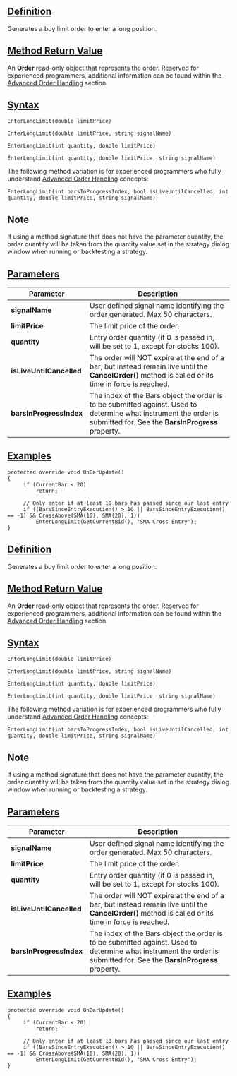 ## [Definition](https://developer.ninjatrader.com/docs/desktop/enterlonglimit\#definition)

Generates a buy limit order to enter a long position.

## [Method Return Value](https://developer.ninjatrader.com/docs/desktop/enterlonglimit\#method-return-value)

An **Order** read-only object that represents the order. Reserved for experienced programmers, additional information can be found within the [Advanced Order Handling](https://developer.ninjatrader.com/docs/desktop/advanced_order_handling) section.

## [Syntax](https://developer.ninjatrader.com/docs/desktop/enterlonglimit\#syntax)

`EnterLongLimit(double limitPrice)`

`EnterLongLimit(double limitPrice, string signalName)`

`EnterLongLimit(int quantity, double limitPrice)`

`EnterLongLimit(int quantity, double limitPrice, string signalName)`

The following method variation is for experienced programmers who fully understand [Advanced Order Handling](https://developer.ninjatrader.com/docs/desktop/advanced_order_handling) concepts:

`EnterLongLimit(int barsInProgressIndex, bool isLiveUntilCancelled, int quantity, double limitPrice, string signalName)`

## Note

If using a method signature that does not have the parameter quantity, the order quantity will be taken from the quantity value set in the strategy dialog window when running or backtesting a strategy.

## [Parameters](https://developer.ninjatrader.com/docs/desktop/enterlonglimit\#parameters)

| Parameter | Description |
| --- | --- |
| **signalName** | User defined signal name identifying the order generated. Max 50 characters. |
| **limitPrice** | The limit price of the order. |
| **quantity** | Entry order quantity (if 0 is passed in, will be set to 1, except for stocks 100). |
| **isLiveUntilCancelled** | The order will NOT expire at the end of a bar, but instead remain live until the **CancelOrder()** method is called or its time in force is reached. |
| **barsInProgressIndex** | The index of the Bars object the order is to be submitted against. Used to determine what instrument the order is submitted for. See the **BarsInProgress** property. |

## [Examples](https://developer.ninjatrader.com/docs/desktop/enterlonglimit\#examples)

```jsx-150469391 csharp
protected override void OnBarUpdate()
{
     if (CurrentBar < 20)
         return;

     // Only enter if at least 10 bars has passed since our last entry
     if ((BarsSinceEntryExecution() > 10 || BarsSinceEntryExecution() == -1) && CrossAbove(SMA(10), SMA(20), 1))
         EnterLongLimit(GetCurrentBid(), "SMA Cross Entry");
}

```

## [Definition](https://developer.ninjatrader.com/docs/desktop/enterlonglimit\#definition)

Generates a buy limit order to enter a long position.

## [Method Return Value](https://developer.ninjatrader.com/docs/desktop/enterlonglimit\#method-return-value)

An **Order** read-only object that represents the order. Reserved for experienced programmers, additional information can be found within the [Advanced Order Handling](https://developer.ninjatrader.com/docs/desktop/advanced_order_handling) section.

## [Syntax](https://developer.ninjatrader.com/docs/desktop/enterlonglimit\#syntax)

`EnterLongLimit(double limitPrice)`

`EnterLongLimit(double limitPrice, string signalName)`

`EnterLongLimit(int quantity, double limitPrice)`

`EnterLongLimit(int quantity, double limitPrice, string signalName)`

The following method variation is for experienced programmers who fully understand [Advanced Order Handling](https://developer.ninjatrader.com/docs/desktop/advanced_order_handling) concepts:

`EnterLongLimit(int barsInProgressIndex, bool isLiveUntilCancelled, int quantity, double limitPrice, string signalName)`

## Note

If using a method signature that does not have the parameter quantity, the order quantity will be taken from the quantity value set in the strategy dialog window when running or backtesting a strategy.

## [Parameters](https://developer.ninjatrader.com/docs/desktop/enterlonglimit\#parameters)

| Parameter | Description |
| --- | --- |
| **signalName** | User defined signal name identifying the order generated. Max 50 characters. |
| **limitPrice** | The limit price of the order. |
| **quantity** | Entry order quantity (if 0 is passed in, will be set to 1, except for stocks 100). |
| **isLiveUntilCancelled** | The order will NOT expire at the end of a bar, but instead remain live until the **CancelOrder()** method is called or its time in force is reached. |
| **barsInProgressIndex** | The index of the Bars object the order is to be submitted against. Used to determine what instrument the order is submitted for. See the **BarsInProgress** property. |

## [Examples](https://developer.ninjatrader.com/docs/desktop/enterlonglimit\#examples)

```jsx-150469391 csharp
protected override void OnBarUpdate()
{
     if (CurrentBar < 20)
         return;

     // Only enter if at least 10 bars has passed since our last entry
     if ((BarsSinceEntryExecution() > 10 || BarsSinceEntryExecution() == -1) && CrossAbove(SMA(10), SMA(20), 1))
         EnterLongLimit(GetCurrentBid(), "SMA Cross Entry");
}

```
